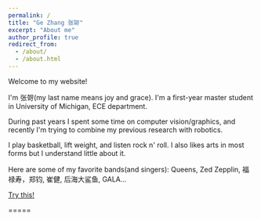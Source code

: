 ```yaml
---
permalink: /
title: "Ge Zhang 张哿"
excerpt: "About me"
author_profile: true
redirect_from: 
  - /about/
  - /about.html
---
```


Welcome to my website!

I'm 张哿(my last name means joy and grace). I'm a first-year master student in University of Michigan, ECE department.

During past years I spent some time on computer vision/graphics, and recently I'm trying to combine my previous research with robotics.

I play basketball, lift weight, and listen rock n' roll. I also likes arts in most forms but I understand little about it.

Here are some of my favorite bands(and singers): Queens, Zed Zepplin, 福禄寿，郑钧, 崔健, 后海大鲨鱼, GALA... 

[Try this!](https://youtu.be/RmJD_z-UWOc)

=====